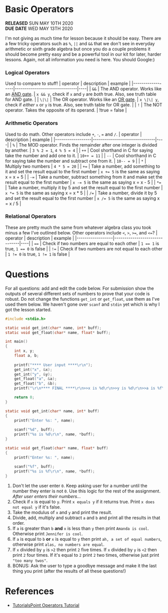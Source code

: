 # Basic Operators
**RELEASED** SUN MAY 10TH 2020   
**DUE DATE** WED MAY 13TH 2020  

I'm not giving as much time for lesson because it should be easy. There are a few tricky operators such as `%`, `||` and `&&` that we don't see in everyday arithmetic or sixth grade algebra but once you do a couple problems it should become pretty easy and be a powerful tool in our kit for later, harder lessons. Again, not all information you need is here. You should Google:) 

### Logical Operators
Used to compare to stuff!
| operator | description | example |
|------------------|-------------------------------|----|
| `&&` | The AND operator. Works like an [AND gate](https://en.wikipedia.org/wiki/AND_gate). |  `x && y`, check if `x` and `y` are *both* true. Also, see truth table for AND gate. |
| `\|\|` | The OR operator. Works like an [OR gate](https://en.wikipedia.org/wiki/OR_gate). |  `x \|\| y`, check if *either* `x` or `y` is true.  Also, see truth table for OR gate. |
| `!`  | The NOT operator. Takes the opposite of its operand. | !true = false |

### Arithmetic Operators 
Used to do math. Other operators include `+`, `-`, `=` and `/`.
| operator | description | example |
|------------------|-------------------------------|----|
| `%` | The MOD operator. Finds the remainder after one integer is divided by another. | `3 % 2 = 1`, `4 % 5 = 4` |
| `++` | Cool shorthand in C for saying take the number and add one to it. | `10++ = 11` |
| `--` | Cool shorthand in C for saying take the number and subtract one from it. | `10-- = 9` |
| `*` | Multiply two numbers |  `4 * 5 = 20` |
| `+=` | Take a number, add something to it and set the result equal to the first number |  `x += 5` is the same as saying x = x + 5 |
| `-=` | Take a number, subtract something from it and make set the result equal to the first number |  `x -= 5` is the same as saying x = x - 5 |
| `*=` | Take a number, multiply it by 5 and set the result equal to the first number |  `x *= 5` is the same as saying x = x * 5 |
| `/=` | Take a number, divide it by 5 and set the result equal to the first number |  `x /= 5` is the same as saying x = x / 5 |

### Relational Operators
These are pretty much the same from whatever algebra class you took minus a few I've outlined below. Other operators include `<`, `>`, `>=`, and `<=`?
| operator | description | example |
|------------------|-------------------------------|----|
| `==` | Check if two numbers are equal to each other | `1 == 1` is true, `1 == 0` is false |
| `!=` | Check if two numbers are not equal to each other | `1 != 0` is true, `1 != 1` is false |

# Questions
For all questions: add and edit the code below. For submission show the outputs of several different sets of numbers to prove that your code is robust. Do not change the functions `get_int` or `get_float`, use them as I've used them below. We haven't gone over `scanf` and `stdin` yet which is why I got the lesson started. 
```c
#include <stdio.h>

static void get_int(char* name, int* buff);
static void get_float(char* name, float* buff);

int main()
{
    int x, y; 
    float a, b; 
    
    printf("**** User input ****\r\n");
    get_int("x", &x); 
    get_int("y", &y); 
    get_float("a", &a); 
    get_float("b", &b); 
    printf("\r\n**** FINAL ****\r\n>>x is %d\r\n>>y is %d\r\n>>a is %f\r\n>>b is %f\r\n", x, y, a, b);

    return 0;
}

static void get_int(char* name, int* buff)
{
    printf("Enter %s: ", name);
    
    scanf("%d", buff); 
    printf("%s is %d\r\n", name, *buff);
}

static void get_float(char* name, float* buff)
{
    printf("Enter %s: ", name);
    
    scanf("%f", buff); 
    printf("%s is %f\r\n", name, *buff);
}
```
1. Don't let the user enter `0`. Keep asking user for a number until the number they enter is not `0`. Use this logic for the rest of the assignment.  
*After user enters their numbers...*
1. Check if `x` is equal to `y`. Print `x equals y` if it returns true. Print `x does not equal y` if it's false. 
2. Take the modulus of `x` and `y` and print the result. 
3. Divide, add, multiply and subtract `a` and `b` and print all the results in that order. 
4. If `a` is greater than `b` **and** `x` is less than `y` then print `Amanda is cool`. Otherwise print `Jennifer is cool`. 
5. If `a` is equal to `b` **or** `x` is equal to `y` then print `ah, a set of equal numbers`, otherwise print `alas, no numbers are equal`. 
6. If `x` divided by `y` is `>2` then print `2` five times. If `x` divided by `y` is `<2` then print `2` four times. If it's equal to `2` print `2` two times, otherwise just print `"too many twos"`.
7. BONUS: Ask the user to type a goodbye message and make it the last thing you print (after the results of all these questions!) 

# References
*  [TutorialsPoint Operators Tutorial](https://www.tutorialspoint.com/cprogramming/c_operators.htm)

